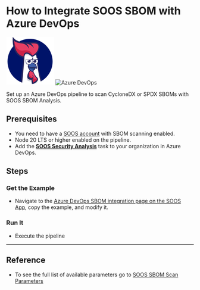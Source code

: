 # How to Integrate SOOS SBOM with Azure DevOps

<div>
<img src="../assets/img/SOOS-Icon.png" alt="SOOS" width="128" height="128">
<img src="../assets/img/azure.png" alt="Azure DevOps" width="128" height="128">
</div>

Set up an Azure DevOps pipeline to scan CycloneDX or SPDX SBOMs with SOOS SBOM Analysis.

## Prerequisites
- You need to have a [SOOS account](https://app.soos.io/register) with SBOM scanning enabled.
- Node 20 LTS or higher enabled on the pipeline.
- Add the [**SOOS Security Analysis**](https://marketplace.visualstudio.com/items?itemName=SOOS.SOOS-Security-Analysis) task to your organization in Azure DevOps.


## Steps

### **Get the Example**

* Navigate to the [Azure DevOps SBOM integration page on the SOOS App](https://app.soos.io/integrate/sbom?id=azure-devops), copy the example, and modify it.

### **Run It**

* Execute the pipeline

---

## Reference
* To see the full list of available parameters go to [SOOS SBOM Scan Parameters](https://github.com/soos-io/soos-sbom#parameters)